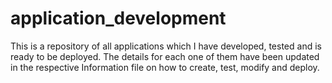 # application_development
This is a repository of all applications which I have developed, tested and is ready to be deployed. The details for each one of them have been updated in the respective Information file on how to create, test, modify and deploy.
